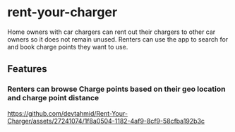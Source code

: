 # rent-your-charger
Home owners with car chargers can rent out their chargers to other car owners so it does not remain unused. Renters can use the app to search for and book charge points they want to use. 
  
    
## Features  

### Renters can browse Charge points based on their geo location and charge point distance

https://github.com/devtahmid/Rent-Your-Charger/assets/27241074/1f8a0504-1182-4af9-8cf9-58cfba192b3c  


  
